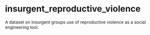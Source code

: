 # insurgent_reproductive_violence
A dataset on insurgent groups use of reproductive violence as a social engineering tool.
